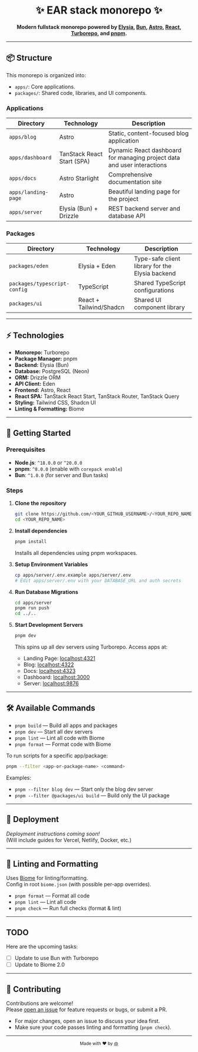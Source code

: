 
<h1 align="center">✨ EAR stack monorepo ✨</h1>

<p align="center">
  <b>Modern fullstack monorepo powered by <a href="https://elysiajs.com/">Elysia</a>, <a href="https://bun.sh/">Bun</a>, <a href="https://astro.build/">Astro</a>, <a href="https://react.dev/">React</a>, <a href="https://turbo.build/repo">Turborepo</a>, and <a href="https://pnpm.io/">pnpm</a>.</b>
</p>

---

## 📦 Structure

This monorepo is organized into:

-   `apps/`: Core applications.
-   `packages/`: Shared code, libraries, and UI components.

### Applications

| Directory           | Technology                 | Description                                                           |
|---------------------|---------------------------|-----------------------------------------------------------------------|
| `apps/blog`         | Astro                     | Static, content-focused blog application                              |
| `apps/dashboard`    | TanStack React Start (SPA)| Dynamic React dashboard for managing project data and user interactions|
| `apps/docs`         | Astro Starlight           | Comprehensive documentation site                                      |
| `apps/landing-page` | Astro                     | Beautiful landing page for the project                                |
| `apps/server`       | Elysia (Bun) + Drizzle    | REST backend server and database API                                  |

### Packages

| Directory                      | Technology                | Description                                         |
|---------------------------------|--------------------------|-----------------------------------------------------|
| `packages/eden`                | Elysia + Eden            | Type-safe client library for the Elysia backend     |
| `packages/typescript-config`    | TypeScript               | Shared TypeScript configurations                    |
| `packages/ui`                  | React + Tailwind/Shadcn   | Shared UI component library                         |

---

## ⚡ Technologies

- **Monorepo:** Turborepo
- **Package Manager:** pnpm
- **Backend:** Elysia (Bun)
- **Database:** PostgreSQL (Neon)
- **ORM:** Drizzle ORM
- **API Client:** Eden
- **Frontend:** Astro, React
- **React SPA:** TanStack React Start, TanStack Router, TanStack Query
- **Styling:** Tailwind CSS, Shadcn UI
- **Linting & Formatting:** Biome

---

## 🚀 Getting Started

### Prerequisites

- **Node.js**: `^18.0.0` or `^20.0.0`
- **pnpm**: `^8.0.0` (enable with `corepack enable`)
- **Bun**: `^1.0.0` (for server and Bun tasks)

### Steps

1. **Clone the repository**
    ```bash
    git clone https://github.com/<YOUR_GITHUB_USERNAME>/<YOUR_REPO_NAME>.git
    cd <YOUR_REPO_NAME>
    ```

2. **Install dependencies**
    ```bash
    pnpm install
    ```
    Installs all dependencies using pnpm workspaces.

3. **Setup Environment Variables**
    ```bash
    cp apps/server/.env.example apps/server/.env
    # Edit apps/server/.env with your DATABASE_URL and auth secrets
    ```

4. **Run Database Migrations**
    ```bash
    cd apps/server
    pnpm run push
    cd ../..
    ```

5. **Start Development Servers**
    ```bash
    pnpm dev
    ```
    This spins up all dev servers using Turborepo. Access apps at:

    - Landing Page: [localhost:4321](http://localhost:4321)
    - Blog: [localhost:4322](http://localhost:4322)
    - Docs: [localhost:4323](http://localhost:4323)
    - Dashboard: [localhost:3000](http://localhost:3000)
    - Server: [localhost:9876](http://localhost:9876)

---

## 🛠️ Available Commands

- `pnpm build` &mdash; Build all apps and packages
- `pnpm dev` &mdash; Start all dev servers
- `pnpm lint` &mdash; Lint all code with Biome
- `pnpm format` &mdash; Format code with Biome

To run scripts for a specific app/package:
```bash
pnpm --filter <app-or-package-name> <command>
```

Examples:
- `pnpm --filter blog dev` &mdash; Start only the blog dev server
- `pnpm --filter @packages/ui build` &mdash; Build only the UI package

---

## 🚢 Deployment

_Deployment instructions coming soon!_  
(Will include guides for Vercel, Netlify, Docker, etc.)

---

## 🧹 Linting and Formatting

Uses [Biome](https://biomejs.dev/) for linting/formatting.  
Config in root `biome.json` (with possible per-app overrides).

- `pnpm format` &mdash; Format all code
- `pnpm lint` &mdash; Lint all code
- `pnpm check` &mdash; Run full checks (format & lint)

---

## TODO

Here are the upcoming tasks:

- [ ] Update to use Bun with Turborepo
- [ ] Update to Biome 2.0

---

## 🤝 Contributing

Contributions are welcome!  
Please [open an issue](https://github.com/<YOUR_GITHUB_USERNAME>/<YOUR_REPO_NAME>/issues) for feature requests or bugs, or submit a PR.

- For major changes, open an issue to discuss your idea first.
- Make sure your code passes linting and formatting (`pnpm check`).

---

<p align="center">
  <sub>Made with ❤️ by <a href="https://github.com/<YOUR_GITHUB_USERNAME>">@<YOUR_GITHUB_USERNAME></a></sub>
</p>
